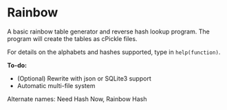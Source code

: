 Rainbow
=======

A basic rainbow table generator and reverse hash lookup program. The program will create the tables as cPickle files.

For details on the alphabets and hashes supported, type in `help(function)`. 

**To-do:** 
- (Optional) Rewrite with json or SQLite3 support 
- Automatic multi-file system


Alternate names: Need Hash Now, Rainbow Hash

